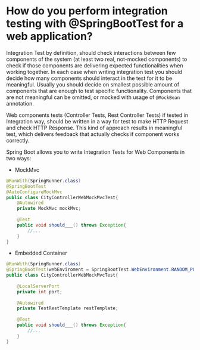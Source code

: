 # How do you perform integration testing with @SpringBootTest for a web application?
Integration Test by definition, should check interactions between few components of the system (at least two real, not-mocked components)
to check if those components are delivering expected functionalities when working together. In each case when writing 
integration test you should decide how many components should interact in the test for it to be meaningful. Usually you 
should decide on smallest possible amount of components that are enough to test specific functionality. Components that are 
not meaningful can be omitted, or mocked with usage of ```@MockBean``` annotation. 

Web components tests (Controller Tests, Rest Controller Tests) if tested in Integration way, should be written in a way for
test to make HTTP Request and check HTTP Response. This kind of approach results in meaningful test, which delivers feedback 
that actually checks if component works correctly.

Spring Boot allows you to write Integration Tests for Web Components in two ways:
- MockMvc
```java
@RunWith(SpringRunner.class)
@SpringBootTest
@AutoConfigureMockMvc
public class CityControllerWebMockMvcTest{
    @Autowired
    private MockMvc mockMvc;
    
    @Test
    public void should___() throws Exception{
        //...
    }
}
```

- Embedded Container
```java
@RunWith(SpringRunner.class)
@SpringBootTest(webEnviroment = SpringBootTest.WebEnvironment.RANDOM_PORT)
public class CityControllerWebMockMvcTest{
    
    @LocalServerPort
    private int port;
    
    @Autowired
    private TestRestTemplate restTemplate;
    
    @Test
    public void should___() throws Exception{
        //...    
    }
}

```